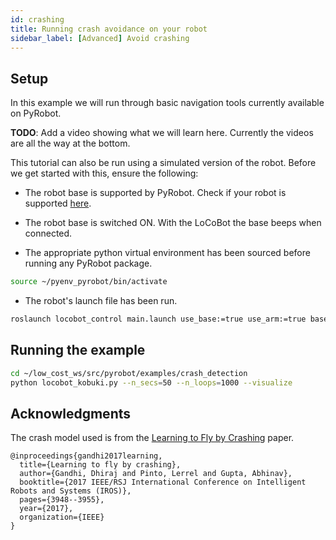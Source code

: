 ```yaml
---
id: crashing
title: Running crash avoidance on your robot
sidebar_label: [Advanced] Avoid crashing
---
```


## Setup
In this example we will run through basic navigation tools currently available on PyRobot. 

**TODO**: Add a video showing what we will learn here. Currently the videos are all the way at the bottom.

This tutorial can also be run using a simulated version of the robot. Before we get started with this, ensure the following:

* The robot base is supported by PyRobot. Check if your robot is supported [here](gs_overview.md).

* The robot base is switched ON. With the LoCoBot the base beeps when connected.

* The appropriate python virtual environment has been sourced before running any PyRobot package.

<!--DOCUSAURUS_CODE_TABS-->
<!--Sourcing virtual env-->
```bash
source ~/pyenv_pyrobot/bin/activate
```
<!--END_DOCUSAURUS_CODE_TABS-->

* The robot's launch file has been run.

```bash
roslaunch locobot_control main.launch use_base:=true use_arm:=true base:=kobuki use_camera:=true
```

## Running the example

```bash
cd ~/low_cost_ws/src/pyrobot/examples/crash_detection
python locobot_kobuki.py --n_secs=50 --n_loops=1000 --visualize
```

## Acknowledgments

The crash model used is from the [Learning to Fly by Crashing](https://arxiv.org/abs/1704.05588) paper.

```
@inproceedings{gandhi2017learning,
  title={Learning to fly by crashing},
  author={Gandhi, Dhiraj and Pinto, Lerrel and Gupta, Abhinav},
  booktitle={2017 IEEE/RSJ International Conference on Intelligent Robots and Systems (IROS)},
  pages={3948--3955},
  year={2017},
  organization={IEEE}
}
```
